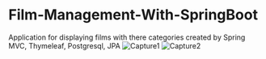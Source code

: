 # Film-Management-With-SpringBoot

Application for displaying films with there categories created by Spring MVC, Thymeleaf, Postgresql, JPA
![Capture1](https://github.com/ramzibouzaiene/Film-Management-With-SpringBoot/assets/74255678/64b325c3-061a-4338-aa84-af9d92829783)
![Capture2](https://github.com/ramzibouzaiene/Film-Management-With-SpringBoot/assets/74255678/3703f8ec-2d7d-4eb6-9d91-77092d751137)
